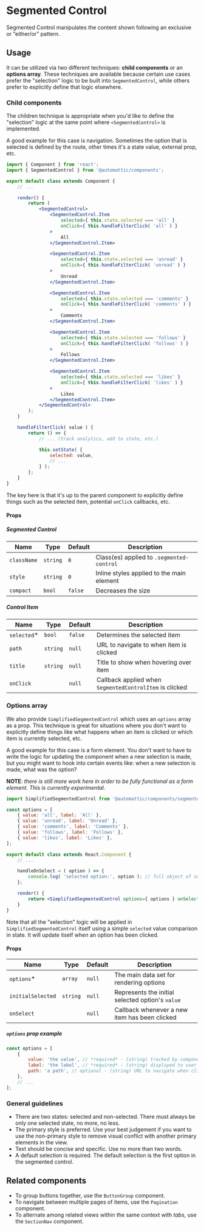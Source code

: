# Segmented Control

Segmented Control manipulates the content shown following an exclusive or “either/or” pattern.

## Usage

It can be utilized via two different techniques: **child components** or an **options array**. These techniques are available because certain use cases prefer the "selection" logic to be built into `SegmentedControl`, while others prefer to explicitly define that logic elsewhere.

### Child components

The children technique is appropriate when you'd like to define the "selection" logic at the same point where `<SegmentedControl>` is implemented.

A good example for this case is navigation. Sometimes the option that is selected is defined by the route, other times it's a state value, external prop, etc.

```jsx
import { Component } from 'react';
import { SegmentedControl } from '@automattic/components';

export default class extends Component {
	// ...

	render() {
		return (
			<SegmentedControl>
				<SegmentedControl.Item
					selected={ this.state.selected === 'all' }
					onClick={ this.handleFilterClick( 'all' ) }
				>
					All
				</SegmentedControl.Item>

				<SegmentedControl.Item
					selected={ this.state.selected === 'unread' }
					onClick={ this.handleFilterClick( 'unread' ) }
				>
					Unread
				</SegmentedControl.Item>

				<SegmentedControl.Item
					selected={ this.state.selected === 'comments' }
					onClick={ this.handleFilterClick( 'comments' ) }
				>
					Comments
				</SegmentedControl.Item>

				<SegmentedControl.Item
					selected={ this.state.selected === 'follows' }
					onClick={ this.handleFilterClick( 'follows' ) }
				>
					Follows
				</SegmentedControl.Item>

				<SegmentedControl.Item
					selected={ this.state.selected === 'likes' }
					onClick={ this.handleFilterClick( 'likes' ) }
				>
					Likes
				</SegmentedControl.Item>
			</SegmentedControl>
		);
	}

	handleFilterClick( value ) {
		return () => {
			// ... (track analytics, add to state, etc.)

			this.setState( {
				selected: value,
				// ...
			} );
		};
	}
}
```

The key here is that it's up to the parent component to explicitly define things such as the selected item, potential `onClick` callbacks, etc.

#### Props

##### Segmented Control

| Name        | Type     | Default | Description                               |
| ----------- | -------- | ------- | ----------------------------------------- |
| `className` | `string` | `0`     | Class(es) applied to `.segmented-control` |
| `style`     | `string` | `0`     | Inline styles applied to the main element |
| `compact`   | `bool`   | `false` | Decreases the size                        |

##### Control Item

| Name         | Type     | Default | Description                                             |
| ------------ | -------- | ------- | ------------------------------------------------------- |
| `selected`\* | `bool`   | `false` | Determines the selected item                            |
| `path`       | `string` | `null`  | URL to navigate to when item is clicked                 |
| `title`      | `string` | `null`  | Title to show when hovering over item                   |
| `onClick`    |          | `null`  | Callback applied when `SegmentedControlItem` is clicked |

### Options array

We also provide `SimplifiedSegmentedControl` which uses an `options` array as a prop. This technique is great for situations where you don't want to explicitly define things like what happens when an item is clicked or which item is currently selected, etc.

A good example for this case is a form element. You don't want to have to write the logic for updating the component when a new selection is made, but you might want to hook into certain events like: when a new selection is made, what was the option?

**NOTE**: _there is still more work here in order to be fully functional as a form element. This is currently experimental._

```jsx
import SimplifiedSegmentedControl from '@automattic/components/segmented-control/simplified';

const options = [
	{ value: 'all', label: 'All' },
	{ value: 'unread', label: 'Unread' },
	{ value: 'comments', label: 'Comments' },
	{ value: 'follows', label: 'Follows' },
	{ value: 'likes', label: 'Likes' },
];

export default class extends React.Component {
	// ...

	handleOnSelect = ( option ) => {
		console.log( 'selected option:', option ); // full object of selected option
	};

	render() {
		return <SimplifiedSegmentedControl options={ options } onSelect={ this.handleOnSelect } />;
	}
}
```

Note that all the "selection" logic will be applied in `SimplifiedSegmentedControl` itself using a simple `selected` value comparison in state. It will update itself when an option has been clicked.

#### Props

| Name              | Type     | Default | Description                                      |
| ----------------- | -------- | ------- | ------------------------------------------------ |
| `options`\*       | `array`  | `null`  | The main data set for rendering options          |
| `initialSelected` | `string` | `null`  | Represents the initial selected option's `value` |
| `onSelect`        |          | `null`  | Callback whenever a new item has been clicked    |

##### `options` prop example

```js
const options = [
	{
		value: 'the value', // *required* - (string) tracked by component
		label: 'the label', // *required* - (string) displayed to user
		path: 'a path', // optional - (string) URL to navigate when clicked
	},
	// ...
];
```

### General guidelines

- There are two states: selected and non-selected. There must always be only one selected state, no more, no less.
- The primary style is preferred. Use your best judgement if you want to use the non-primary style to remove visual conflict with another primary elements in the view.
- Text should be concise and specific. Use no more than two words.
- A default selection is required. The default selection is the first option in the segmented control.

## Related components

- To group buttons together, use the `ButtonGroup` component.
- To navigate between multiple pages of items, use the `Pagination` component.
- To alternate among related views within the same context with _tabs_, use the `SectionNav` component.
